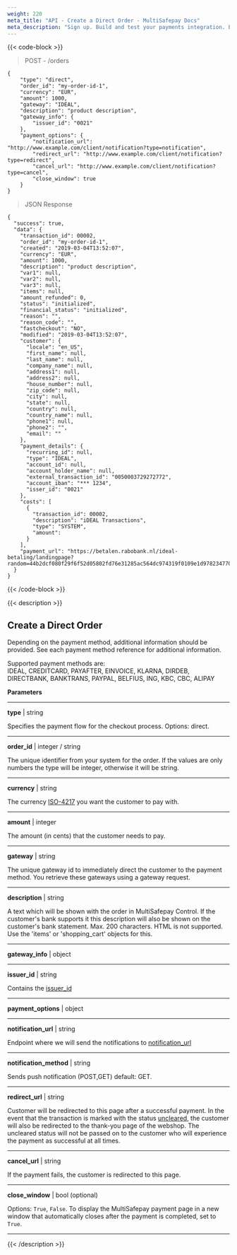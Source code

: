 ```yaml
---
weight: 220
meta_title: "API - Create a Direct Order - MultiSafepay Docs"
meta_description: "Sign up. Build and test your payments integration. Explore our products and services. Use our API Reference, SDKs, and wrappers. Get support."
---
```


{{< code-block >}}
> POST - /orders

```shell
{
    "type": "direct",
    "order_id": "my-order-id-1",
    "currency": "EUR",
    "amount": 1000,
    "gateway": "IDEAL",
    "description": "product description",
    "gateway_info": {
        "issuer_id": "0021"
    },
    "payment_options": {
        "notification_url": "http://www.example.com/client/notification?type=notification",
        "redirect_url": "http://www.example.com/client/notification?type=redirect",
        "cancel_url": "http://www.example.com/client/notification?type=cancel", 
        "close_window": true
    }
}
```

> JSON Response

```shell
{
  "success": true,
  "data": {
    "transaction_id": 00002,
    "order_id": "my-order-id-1",
    "created": "2019-03-04T13:52:07",
    "currency": "EUR",
    "amount": 1000,
    "description": "product description",
    "var1": null,
    "var2": null,
    "var3": null,
    "items": null,
    "amount_refunded": 0,
    "status": "initialized",
    "financial_status": "initialized",
    "reason": "",
    "reason_code": "",
    "fastcheckout": "NO",
    "modified": "2019-03-04T13:52:07",
    "customer": {
      "locale": "en_US",
      "first_name": null,
      "last_name": null,
      "company_name": null,
      "address1": null,
      "address2": null,
      "house_number": null,
      "zip_code": null,
      "city": null,
      "state": null,
      "country": null,
      "country_name": null,
      "phone1": null,
      "phone2": "",
      "email": ""
    },
    "payment_details": {
      "recurring_id": null,
      "type": "IDEAL",
      "account_id": null,
      "account_holder_name": null,
      "external_transaction_id": "0050003729272772",
      "account_iban": "*** 1234",
      "isser_id": "0021"
    },
    "costs": [
      {
        "transaction_id": 00002,
        "description": "iDEAL Transactions",
        "type": "SYSTEM",
        "amount": 
      }
    ],
    "payment_url": "https://betalen.rabobank.nl/ideal-betaling/landingpage?random=44b2dcf080f29f6f52d05802fd76e31285ac564dc974319f0109e1d978234770&trxid=0050003729272772"
  }
}
```

{{< /code-block >}}

{{< description >}}

## Create a Direct Order

Depending on the payment method, additional information should be provided. See each payment method reference for additional information.  

Supported payment methods are:   
IDEAL, CREDITCARD, PAYAFTER, EINVOICE, KLARNA, DIRDEB, DIRECTBANK, BANKTRANS, PAYPAL, BELFIUS, ING, KBC, CBC, ALIPAY

**Parameters**

----------------

__type__ | string

Specifies the payment flow for the checkout process. Options: direct.

----------------
__order_id__ | integer / string

The unique identifier from your system for the order. If the values are only numbers the type will be integer, otherwise it will be string.

----------------
__currency__ | string

The currency [ISO-4217](https://www.iso.org/iso-4217-currency-codes.html) you want the customer to pay with. 

----------------
__amount__ | integer

The amount (in cents) that the customer needs to pay.

----------------
__gateway__ | string

The unique gateway id to immediately direct the customer to the payment method. You retrieve these gateways using a gateway request.

----------------
__description__ | string

A text which will be shown with the order in MultiSafepay Control. If the customer's bank supports it this description will also be shown on the customer's bank statement. Max. 200 characters. HTML is not supported. Use the 'items' or 'shopping_cart' objects for this.

----------------
__gateway_info__ | object

----------------
__issuer_id__ | string

Contains the [issuer_id](/api/#gateway-issuers)  

----------------
__payment_options__ | object

----------------
__notification_url__ | string

Endpoint where we will send the notifications to [notification_url](/faq/api/how-does-the-notification-url-work)

----------------
__notification_method__ | string

Sends push notification (POST,GET) default: GET.

----------------
__redirect_url__ | string

Customer will be redirected to this page after a successful payment. In the event that the transaction is marked with the status [uncleared](/faq/general/multisafepay-glossary/#uncleared), the customer will also be redirected to the thank-you page of the webshop. The uncleared status will not be passed on to the customer who will experience the payment as successful at all times.

----------------
__cancel_url__ | string

If the payment fails, the customer is redirected to this page.

----------------

__close_window__ | bool (optional)


Options: `True`, `False`. To display the MultiSafepay payment page in a new window that automatically closes after the payment is completed, set to `True`. 

----------------


{{< /description >}}
